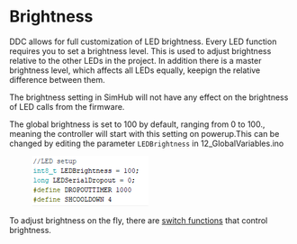 # Brightness

DDC allows for full customization of LED brightness. Every LED function requires you to set a brightness level. This is used to adjust brightness relative to the other LEDs in the project. In addition there is a master brightness level, which affects all LEDs equally, keepign the relative difference between them.

The brightness setting in SimHub will not have any effect on the brightness of LED calls from the firmware.&#x20;

The global brightness is set to 100 by default, ranging from 0 to 100., meaning the controller will start with this setting on powerup.This can be changed by editing the parameter `LEDBrightness` in 12\_GlobalVariables.ino

<figure><img src="../../../../.gitbook/assets/image (14) (1) (1).png" alt=""><figcaption></figcaption></figure>

To adjust brightness on the fly, there are [switch functions](../../../../switch-library/led-control.md) that control brightness.
